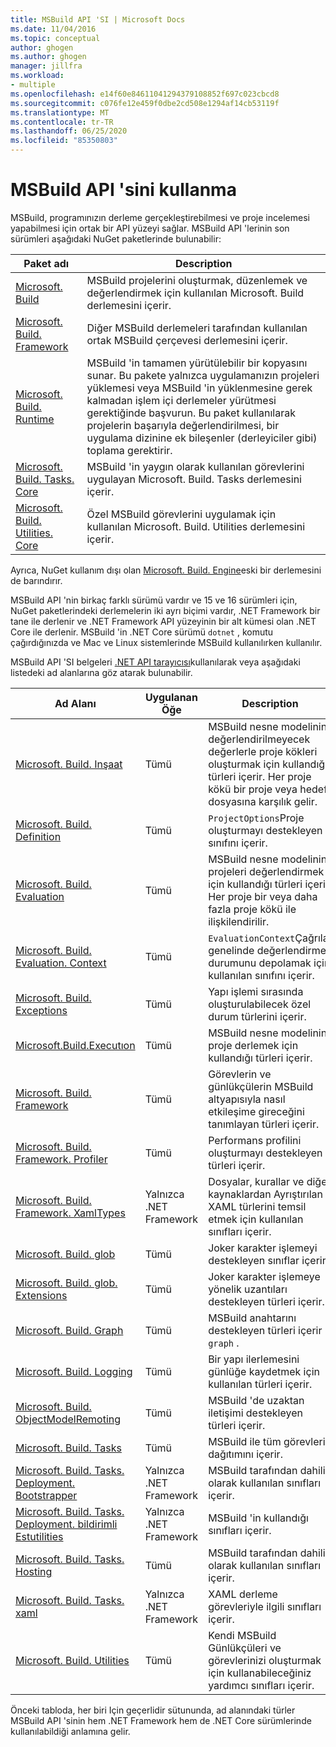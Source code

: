 ```yaml
---
title: MSBuild API 'SI | Microsoft Docs
ms.date: 11/04/2016
ms.topic: conceptual
author: ghogen
ms.author: ghogen
manager: jillfra
ms.workload:
- multiple
ms.openlocfilehash: e14f60e84611041294379108852f697c023cbcd8
ms.sourcegitcommit: c076fe12e459f0dbe2cd508e1294af14cb53119f
ms.translationtype: MT
ms.contentlocale: tr-TR
ms.lasthandoff: 06/25/2020
ms.locfileid: "85350803"
---
```

# <a name="use-the-msbuild-api"></a>MSBuild API 'sini kullanma

MSBuild, programınızın derleme gerçekleştirebilmesi ve proje incelemesi yapabilmesi için ortak bir API yüzeyi sağlar. MSBuild API 'lerinin son sürümleri aşağıdaki NuGet paketlerinde bulunabilir:

| Paket adı | Description |
| ------------ | ----------- |
| [Microsoft. Build](https://www.nuget.org/packages/Microsoft.Build) | MSBuild projelerini oluşturmak, düzenlemek ve değerlendirmek için kullanılan Microsoft. Build derlemesini içerir.|
| [Microsoft. Build. Framework](https://www.nuget.org/packages/Microsoft.Build.Framework)| Diğer MSBuild derlemeleri tarafından kullanılan ortak MSBuild çerçevesi derlemesini içerir. |
| [Microsoft. Build. Runtime](https://www.nuget.org/packages/Microsoft.Build.Runtime) | MSBuild 'in tamamen yürütülebilir bir kopyasını sunar. Bu pakete yalnızca uygulamanızın projeleri yüklemesi veya MSBuild 'in yüklenmesine gerek kalmadan işlem içi derlemeler yürütmesi gerektiğinde başvurun. Bu paket kullanılarak projelerin başarıyla değerlendirilmesi, bir uygulama dizinine ek bileşenler (derleyiciler gibi) toplama gerektirir. |
| [Microsoft. Build. Tasks. Core](https://www.nuget.org/packages/Microsoft.Build.Tasks.Core) | MSBuild 'in yaygın olarak kullanılan görevlerini uygulayan Microsoft. Build. Tasks derlemesini içerir. |
| [Microsoft. Build. Utilities. Core](https://www.nuget.org/packages/Microsoft.Build.Utilities.Core) | Özel MSBuild görevlerini uygulamak için kullanılan Microsoft. Build. Utilities derlemesini içerir. |

Ayrıca, NuGet kullanım dışı olan [Microsoft. Build. Engine](https://www.nuget.org/packages/Microsoft.Build.Engine)eski bir derlemesini de barındırır.

MSBuild API 'nin birkaç farklı sürümü vardır ve 15 ve 16 sürümleri için, NuGet paketlerindeki derlemelerin iki ayrı biçimi vardır, .NET Framework bir tane ile derlenir ve .NET Framework API yüzeyinin bir alt kümesi olan .NET Core ile derlenir.  MSBuild 'in .NET Core sürümü `dotnet` , komutu çağırdığınızda ve Mac ve Linux sistemlerinde MSBuild kullanılırken kullanılır.

MSBuild API 'SI belgeleri [.NET API tarayıcısı](/dotnet/api)kullanılarak veya aşağıdaki listedeki ad alanlarına göz atarak bulunabilir.

| Ad Alanı | Uygulanan Öğe | Description |
|-----------| -----------| ----------- |
| [Microsoft. Build. Inşaat](/dotnet/api/Microsoft.Build.Construction) | Tümü |  MSBuild nesne modelinin değerlendirilmeyecek değerlerle proje kökleri oluşturmak için kullandığı türleri içerir. Her proje kökü bir proje veya hedef dosyasına karşılık gelir. |
| [Microsoft. Build. Definition](/dotnet/api/Microsoft.Build.Definition) | Tümü | `ProjectOptions`Proje oluşturmayı destekleyen sınıfını içerir. |
| [Microsoft. Build. Evaluation](/dotnet/api/Microsoft.Build.Evaluation) | Tümü | MSBuild nesne modelinin projeleri değerlendirmek için kullandığı türleri içerir. Her proje bir veya daha fazla proje kökü ile ilişkilendirilir. |
| [Microsoft. Build. Evaluation. Context](/dotnet/api/Microsoft.Build.Evaluation.Context) | Tümü | `EvaluationContext`Çağrılar genelinde değerlendirme durumunu depolamak için kullanılan sınıfını içerir. |
| [Microsoft. Build. Exceptions](/dotnet/api/Microsoft.Build.Exceptions) | Tümü | Yapı işlemi sırasında oluşturulabilecek özel durum türlerini içerir. |
| [Microsoft.Build.Executıon](/dotnet/api/Microsoft.Build.Execution) | Tümü | MSBuild nesne modelinin proje derlemek için kullandığı türleri içerir. |
| [Microsoft. Build. Framework](/dotnet/api/Microsoft.Build.Framework) | Tümü | Görevlerin ve günlükçülerin MSBuild altyapısıyla nasıl etkileşime gireceğini tanımlayan türleri içerir.|
| [Microsoft. Build. Framework. Profiler](/dotnet/api/Microsoft.Build.Framework.Profiler) | Tümü | Performans profilini oluşturmayı destekleyen türleri içerir. |
| [Microsoft. Build. Framework. XamlTypes](/dotnet/api/Microsoft.Build.Framework.XamlTypes) | Yalnızca .NET Framework | Dosyalar, kurallar ve diğer kaynaklardan Ayrıştırılan XAML türlerini temsil etmek için kullanılan sınıfları içerir. |
| [Microsoft. Build. glob](/dotnet/api/Microsoft.Build.Globbing) | Tümü | Joker karakter işlemeyi destekleyen sınıflar içerir. |
| [Microsoft. Build. glob. Extensions](/dotnet/api/Microsoft.Build.Globbing.Extensions) | Tümü | Joker karakter işlemeye yönelik uzantıları destekleyen türleri içerir. |
| [Microsoft. Build. Graph](/dotnet/api/Microsoft.Build.Graph) | Tümü | MSBuild anahtarını destekleyen türleri içerir `-graph` . |
| [Microsoft. Build. Logging](/dotnet/api/Microsoft.Build.Logging) | Tümü | Bir yapı ilerlemesini günlüğe kaydetmek için kullanılan türleri içerir. |
| [Microsoft. Build. ObjectModelRemoting](/dotnet/api/Microsoft.Build.ObjectModelRemoting) | Tümü | MSBuild 'de uzaktan iletişimi destekleyen türleri içerir. |
| [Microsoft. Build. Tasks](/dotnet/api/Microsoft.Build.Tasks) | Tümü | MSBuild ile tüm görevlerin dağıtımını içerir. |
| [Microsoft. Build. Tasks. Deployment. Bootstrapper](/dotnet/api/Microsoft.Build.Tasks.Deployment.Bootstrapper) | Yalnızca .NET Framework | MSBuild tarafından dahili olarak kullanılan sınıfları içerir. |
| [Microsoft. Build. Tasks. Deployment. bildirimli Estutilities](/dotnet/api/Microsoft.Build.Tasks.Deployment.ManifestUtilities) | Yalnızca .NET Framework | MSBuild 'in kullandığı sınıfları içerir.|
| [Microsoft. Build. Tasks. Hosting](/dotnet/api/Microsoft.Build.Tasks.Hosting) | Tümü | MSBuild tarafından dahili olarak kullanılan sınıfları içerir. |
| [Microsoft. Build. Tasks. xaml](/dotnet/api/Microsoft.Build.Tasks.Xaml) | Yalnızca .NET Framework | XAML derleme görevleriyle ilgili sınıfları içerir. |
| [Microsoft. Build. Utilities](/dotnet/api/Microsoft.Build.Utilities) | Tümü | Kendi MSBuild Günlükçüleri ve görevlerinizi oluşturmak için kullanabileceğiniz yardımcı sınıfları içerir.|

Önceki tabloda, her biri Için geçerlidir sütununda, ad alanındaki türler MSBuild API 'sinin hem .NET Framework hem de .NET Core sürümlerinde kullanılabildiği anlamına gelir.

